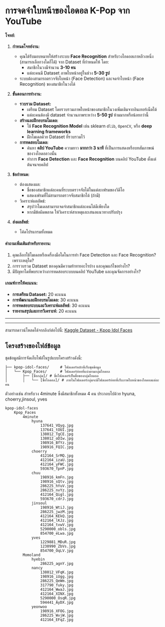 # การจดจำใบหน้าของไอดอล K-Pop จาก YouTube



#### **โจทย์:**
1. **กำหนดโจทย์งาน:**
   - คุณได้รับมอบหมายให้สร้างระบบ **Face Recognition** สำหรับวงไอดอลเกาหลีวงหนึ่ง (สามารถเลือกวงใดก็ได้) จาก Dataset ที่กำหนดให้ โดย:
     - สมาชิกในวงมีจำนวน **3-10 คน**  
     - แต่ละคนมี Dataset ภาพใบหน้าอยู่ในช่วง **5-30 รูป**
   - ระบบต้องสามารถตรวจจับใบหน้า (Face Detection) และจดจำใบหน้า (Face Recognition) ของสมาชิกในวงได้

2. **ขั้นตอนการทำงาน:**
   - **รวบรวม Dataset:**
     - เตรียม Dataset โดยรวบรวมภาพใบหน้าของสมาชิกในวงเพิ่มเติมจากอินเทอร์เน็ตได้
     - แต่ละคนต้องมี dataset จำนวนภาพระหว่าง **5-50 รูป** ห้ามมากหรือน้อยกว่านี้
   - **สร้างและฝึกอบรมโมเดล:**
     - ใช้ **Face Recognition Model** เช่น sklearn `dlib`, `OpenCV`, หรือ **deep learning frameworks** 
     - ฝึกโมเดลด้วย Dataset ที่รวบรวมไว้
   - **การทดสอบโมเดล:**
     - ค้นหา **คลิป YouTube** ความยาว **มากกว่า 3 นาที** ที่เป็นการแสดงหรือบทสัมภาษณ์ของวงไอดอลวงนั้น
     - ทำการ **Face Detection** และ **Face Recognition** บนคลิป YouTube ตั้งแต่ต้นจนจบคลิป

3. **ข้อกำหนด:**
   - ต้องแสดงผล:
     - ชื่อของสมาชิกแต่ละคนที่ระบบตรวจจับได้ในแต่ละเฟรมของวิดีโอ
     - แสดงเฟรมที่ไม่สามารถตรวจจับสมาชิกได้ (ถ้ามี)
   - วิเคราะห์ผลลัพธ์:
     - สรุปว่าโมเดลสามารถจดจำสมาชิกแต่ละคนได้ดีเพียงใด 
     - หากมีข้อผิดพลาด ให้วิเคราะห์สาเหตุและเสนอแนวทางปรับปรุง

4. **ส่งผลลัพธ์:**
   - โค้ดโปรแกรมทั้งหมด
 
#### **คำถามเพิ่มเติมสำหรับรายงาน:**
1. คุณเลือกใช้โมเดลหรือเครื่องมือใดในการทำ Face Detection และ Face Recognition? เพราะเหตุใด?
2. การรวบรวม Dataset ของคุณมีความท้าทายอะไรบ้าง และคุณแก้ไขอย่างไร?
3. มีปัญหาใดที่พบระหว่างการทดสอบระบบบนคลิป YouTube และคุณจัดการอย่างไร?

#### **เกณฑ์การให้คะแนน:**
- **การเตรียม Dataset:** 20 คะแนน
- **การพัฒนาและฝึกอบรมโมเดล:** 30 คะแนน
- **การทดสอบระบบและวิเคราะห์ผลลัพธ์:** 30 คะแนน
- **รายงานสรุปและการวิเคราะห์:** 20 คะแนน

---




---

สามารถดาวน์โหลดได้จากลิงก์ต่อไปนี้: [Kaggle Dataset - Kpop Idol Faces](https://www.kaggle.com/datasets/rossellison/kpop-idol-faces)

## โครงสร้างของไฟล์ข้อมูล
ชุดข้อมูลมีการจัดเก็บไฟล์ในรูปแบบโครงสร้างดังนี้:



```
├── kpop-idol-faces/     # โฟลเดอร์หลักที่เก็บชุดข้อมูล
│   └── Kpop_Faces/      # โฟลเดอร์ย่อยที่แบ่งตามกลุ่มไอดอล
│       ├── [ชื่อกลุ่ม]/ # ชื่อโฟลเดอร์เป็นชื่อของกลุ่มไอดอล
│       │   └── [ชื่อไอดอล]/ # ภายในโฟลเดอร์กลุ่มจะมีโฟลเดอร์ย่อยที่เก็บภาพใบหน้าของไอดอลแต่ละคน
```

ตัวอย่างเช่น สำหรับวง 4minute ซึ่งมีสมาชิกทั้งหมด 4 คน ประกอบไปด้วย hyuna, choerry,jinsoul, yves

```
kpop-idol-faces
    Kpop_Faces
        4minute
            hyuna
                137641_VQyg.jpg
                137641_tOUI.jpg
                138012_TgCE.jpg
                138012_oDIw.jpg
                198916_BfYz.jpg
                198916_FQIC.jpg
            choerry
                412164_SrMQ.jpg
                412164_izaU.jpg
                412164_yFWC.jpg
                593670_fpnP.jpg
            chuu
                198916_kmFn.jpg
                198916_sQtv.jpg
                286225_hYuV.jpg
                286225_nvYz.jpg
                412164_Qigl.jpg
                593670_cdrJ.jpg
            jinsoul
                198916_WtiJ.jpg
                286225_jwzM.jpg
                412164_KEkQ.jpg
                412164_lKJz.jpg
                412164_tvwV.jpg
                5290000_obls.jpg
                854700_eLwa.jpg
            yves
                1229881_MDuR.jpg
                1230990_ZbVs.jpg
                854700_OqLV.jpg
        Momoland
            hyebin
                286225_agnY.jpg
            nancy
                138012_VFqK.jpg
                198916_iUgg.jpg
                286225_QeWm.jpg
                317790_fuky.jpg
                412164_WwaJ.jpg
                412164_XINX.jpg
                5290000_OsqR.jpg
                594441_AyDX.jpg
            yeonwoo
                198916_XFOG.jpg
                286225_WvjW.jpg
                412164_EFqZ.jpg
```